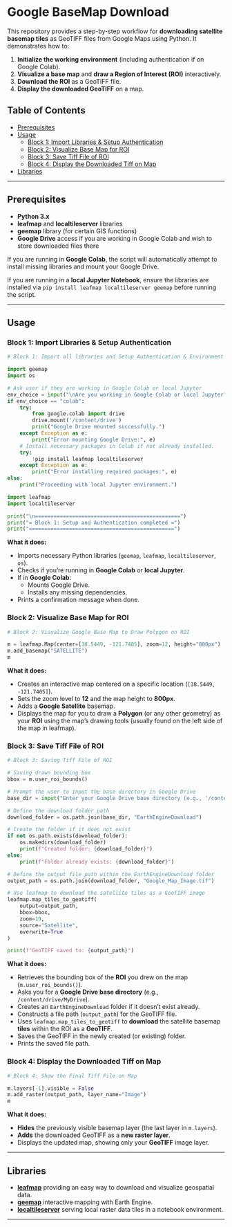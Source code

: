 
# Google BaseMap Download

This repository provides a step-by-step workflow for **downloading satellite basemap tiles** as GeoTIFF files from Google Maps using Python. It demonstrates how to:

1. **Initialize the working environment** (including authentication if on Google Colab).  
2. **Visualize a base map** and **draw a Region of Interest (ROI)** interactively.  
3. **Download the ROI** as a GeoTIFF file.  
4. **Display the downloaded GeoTIFF** on a map.

## Table of Contents

- [Prerequisites](#prerequisites)
- [Usage](#usage)
  - [Block 1: Import Libraries & Setup Authentication](#block-1-import-libraries--setup-authentication)
  - [Block 2: Visualize Base Map for ROI](#block-2-visualize-base-map-for-roi)
  - [Block 3: Save Tiff File of ROI](#block-3-save-tiff-file-of-roi)
  - [Block 4: Display the Downloaded Tiff on Map](#block-4-display-the-downloaded-tiff-on-map)
- [Libraries](#Libraries)

---

## Prerequisites

- **Python 3.x**
- **leafmap** and **localtileserver** libraries
- **geemap** library (for certain GIS functions)
- **Google Drive** access if you are working in Google Colab and wish to store downloaded files there

If you are running in **Google Colab**, the script will automatically attempt to install missing libraries and mount your Google Drive.

If you are running in a **local Jupyter Notebook**, ensure the libraries are installed via `pip install leafmap localtileserver geemap` before running the script.

---

## Usage

### Block 1: Import Libraries & Setup Authentication

```python
# Block 1: Import all libraries and Setup Authentication & Environment

import geemap
import os

# Ask user if they are working in Google Colab or local Jupyter
env_choice = input("\nAre you working in Google Colab or local Jupyter? (colab/jupyter): ").strip().lower()
if env_choice == "colab":
    try:
        from google.colab import drive
        drive.mount('/content/drive')
        print("Google Drive mounted successfully.")
    except Exception as e:
        print("Error mounting Google Drive:", e)
    # Install necessary packages in Colab if not already installed.
    try:
        !pip install leafmap localtileserver
    except Exception as e:
        print("Error installing required packages:", e)
else:
    print("Proceeding with local Jupyter environment.")

import leafmap
import localtileserver

print("\n===============================================")
print("= Block 1: Setup and Authentication completed =")
print("===============================================")
```

**What it does:**

- Imports necessary Python libraries (`geemap`, `leafmap`, `localtileserver`, `os`).
- Checks if you’re running in **Google Colab** or **local Jupyter**.
- If in **Google Colab**:
  - Mounts Google Drive.
  - Installs any missing dependencies.
- Prints a confirmation message when done.

### Block 2: Visualize Base Map for ROI

```python
# Block 2: Visualize Google Base Map to Draw Polygon on ROI

m = leafmap.Map(center=[38.5449, -121.7405], zoom=12, height="800px")
m.add_basemap("SATELLITE")
m
```

**What it does:**

- Creates an interactive map centered on a specific location (`[38.5449, -121.7405]`).
- Sets the zoom level to **12** and the map height to **800px**.
- Adds a **Google Satellite** basemap.
- Displays the map for you to draw a **Polygon** (or any other geometry) as your **ROI** using the map’s drawing tools (usually found on the left side of the map in leafmap).

### Block 3: Save Tiff File of ROI

```python
# Block 3: Saving Tiff File of ROI

# Saving drawn bounding box
bbox = m.user_roi_bounds()

# Prompt the user to input the base directory in Google Drive
base_dir = input("Enter your Google Drive base directory (e.g., '/content/drive/MyDrive'): ")

# Define the download folder path
download_folder = os.path.join(base_dir, "EarthEngineDownload")

# Create the folder if it does not exist
if not os.path.exists(download_folder):
    os.makedirs(download_folder)
    print(f"Created folder: {download_folder}")
else:
    print(f"Folder already exists: {download_folder}")

# Define the output file path within the EarthEngineDownload folder
output_path = os.path.join(download_folder, "Google_Map_Image.tif")

# Use leafmap to download the satellite tiles as a GeoTIFF image
leafmap.map_tiles_to_geotiff(
    output=output_path, 
    bbox=bbox, 
    zoom=19, 
    source="Satellite", 
    overwrite=True
)

print(f"GeoTIFF saved to: {output_path}")
```

**What it does:**

- Retrieves the bounding box of the **ROI** you drew on the map (`m.user_roi_bounds()`).
- Asks you for a **Google Drive base directory** (e.g., `/content/drive/MyDrive`).
- Creates an `EarthEngineDownload` folder if it doesn’t exist already.
- Constructs a file path (`output_path`) for the GeoTIFF file.
- Uses `leafmap.map_tiles_to_geotiff` to **download** the satellite basemap **tiles** within the ROI as a **GeoTIFF**.
- Saves the GeoTIFF in the newly created (or existing) folder.
- Prints the saved file path.

### Block 4: Display the Downloaded Tiff on Map

```python
# Block 4: Show the Final Tiff File on Map

m.layers[-1].visible = False
m.add_raster(output_path, layer_name="Image")
m
```

**What it does:**

- **Hides** the previously visible basemap layer (the last layer in `m.layers`).
- **Adds** the downloaded GeoTIFF as a **new raster layer**.
- Displays the updated map, showing only your **GeoTIFF** image layer.

---

## Libraries

- **[leafmap](https://github.com/giswqs/leafmap)** providing an easy way to download and visualize geospatial data.  
- **[geemap](https://github.com/giswqs/geemap)** interactive mapping with Earth Engine.  
- **[localtileserver](https://github.com/banesullivan/localtileserver)** serving local raster data tiles in a notebook environment.

---
